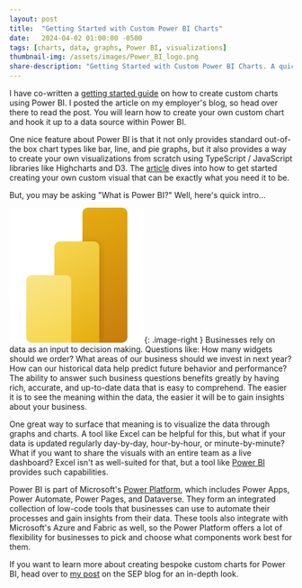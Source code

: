 ```yaml
---
layout: post
title:  "Getting Started with Custom Power BI Charts"
date:   2024-04-02 01:00:00 -0500
tags: [charts, data, graphs, Power BI, visualizations]
thumbnail-img: /assets/images/Power_BI_logo.png
share-description: "Getting Started with Custom Power BI Charts. A quick tutorial."
---
```


I have co-written a [getting started guide](https://sep.com/blog/level-up-your-data-with-custom-power-bi-charts/) on how to create custom charts using Power BI. I posted the article on my employer's blog, so head over there to read the post. You will learn how to create your own custom chart and hook it up to a data source within Power BI. 

One nice feature about Power BI is that it not only provides standard out-of-the box chart types like bar, line, and pie graphs, but it also provides a way to create your own visualizations from scratch using TypeScript / JavaScript libraries like Highcharts and D3. The [article](https://sep.com/blog/level-up-your-data-with-custom-power-bi-charts/) dives into how to get started creating your own custom visual that can be exactly what you need it to be.

But, you may be asking "What is Power BI?" Well, here's quick intro...

![The Power BI Logo](/assets/images/Power_BI_logo.png){: .image-right }
Businesses rely on data as an input to decision making. Questions like: How many widgets should we order? What areas of our business should we invest in next year? How can our historical data help predict future behavior and performance? The ability to answer such business questions benefits greatly by having rich, accurate, and up-to-date data that is easy to comprehend. The easier it is to see the meaning within the data, the easier it will be to gain insights about your business.

One great way to surface that meaning is to visualize the data through graphs and charts. A tool like Excel can be helpful for this, but what if your data is updated regularly day-by-day, hour-by-hour, or minute-by-minute? What if you want to share the visuals with an entire team as a live dashboard? Excel isn't as well-suited for that, but a tool like [Power BI](https://www.microsoft.com/en-us/power-platform/products/power-bi) provides such capabilities.

Power BI is part of Microsoft's [Power Platform](https://www.microsoft.com/en-us/power-platform), which includes Power Apps, Power Automate, Power Pages, and Dataverse. They form an integrated collection of low-code tools that businesses can use to automate their processes and gain insights from their data. These tools also integrate with Microsoft's Azure and Fabric as well, so the Power Platform offers a lot of flexibility for businesses to pick and choose what components work best for them.

If you want to learn more about creating bespoke custom charts for Power BI, head over to [my post](https://sep.com/blog/level-up-your-data-with-custom-power-bi-charts/) on the SEP blog for an in-depth look.
